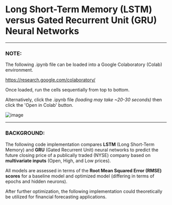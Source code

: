# Long Short-Term Memory (LSTM) versus Gated Recurrent Unit (GRU) Neural Networks 

---

### NOTE: 

The following .ipynb file can be loaded into a Google Colaboratory (Colab) environment. 

https://research.google.com/colaboratory/

Once loaded, run the cells sequentially from top to bottom.

Alternatively, click the .ipynb file _(loading may take ~20-30 seconds)_ then click the 'Open in Colab' button.

![image](https://user-images.githubusercontent.com/17456203/170380038-98cc73e6-6472-4b7a-b9b8-1deed347396c.png)

---

### BACKGROUND: 

The following code implementation compares **LSTM** (Long Short-Term Memory) and **GRU** (Gated Recurrent Unit) neural networks to predict the future closing price of a publically traded (NYSE) company based on **multivariate inputs** (Open, High, and Low prices). 

All models are assessed in terms of the **Root Mean Squared Error (RMSE) scores** for a baseline model and optimized model (differing in terms of epochs and hidden neurons). 

After further optimization, the following implementation could theoretically be utilized for financial forecasting applications.
